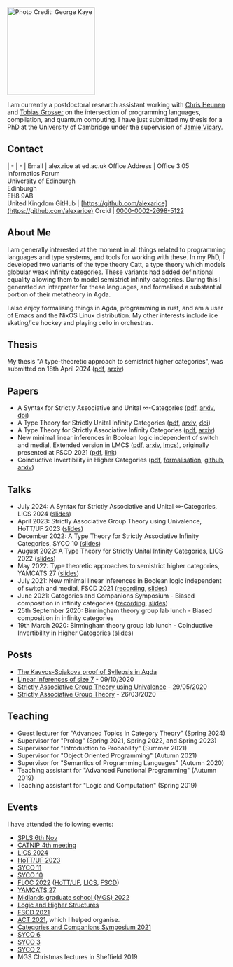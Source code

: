 <img class="photo" src="rice.jpg" width="200" title="Photo Credit: George Kaye">

I am currently a postdoctoral research assistant working with [Chris Heunen](https://homepages.inf.ed.ac.uk/cheunen/) and [Tobias Grosser](https://grosser.science/) on the intersection of programming languages, compilation, and quantum computing. I have just submitted my thesis for a PhD at the University of Cambridge under the supervision of [Jamie Vicary](https://www.cl.cam.ac.uk/~jv258/).

## Contact

| - | - |
Email          | alex.rice at ed.ac.uk
Office Address | Office 3.05 <br> Informatics Forum <br> University of Edinburgh <br> Edinburgh <br> EH8 9AB <br> United Kingdom
GitHub         | [https://github.com/alexarice](https://github.com/alexarice)
Orcid          | [0000-0002-2698-5122](https://orcid.org/0000-0002-2698-5122)

## About Me

I am generally interested at the moment in all things related to
programming languages and type systems, and tools for working with
these. In my PhD, I developed two variants of the type theory Catt, a
type theory which models globular weak infinity categories. These
variants had added definitional equality allowing them to model
semistrict infinity categories. During this I generated an interpreter
for these languages, and formalised a substantial portion of their
metatheory in Agda.

I also enjoy formalising things in Agda, programming in rust, and am a
user of Emacs and the NixOS Linux distribution. My other interests
include ice skating/ice hockey and playing cello in orchestras.

## Thesis
My thesis "A type-theoretic approach to semistrict higher categories", was submitted on 18th April 2024 ([pdf](pub/thesis.pdf), [arxiv](https://arxiv.org/abs/2502.17068))

## Papers

- A Syntax for Strictly Associative and Unital ∞-Categories ([pdf](pub/sua.pdf), [arxiv](https://arxiv.org/abs/2302.05303), [doi](https://dl.acm.org/doi/10.1145/3661814.3662102))
- A Type Theory for Strictly Unital Infinity Categories ([pdf](pub/strict-units.pdf), [arxiv](https://arxiv.org/abs/2007.08307), [doi](https://dl.acm.org/doi/10.1145/3531130.3533363))
- A Type Theory for Strictly Associative Infinity Categories ([pdf](pub/strict-assoc.pdf), [arxiv](https://arxiv.org/abs/2109.01513))
- New minimal linear inferences in Boolean logic independent of switch and medial, Extended version in LMCS ([pdf](papers/lin-inf-extended.pdf), [arxiv](https://arxiv.org/abs/2111.05209), [lmcs](https://lmcs.episciences.org/11337)), originally presented at FSCD 2021 ([pdf](pub/linear-inf.pdf), [link](https://drops.dagstuhl.de/opus/volltexte/2021/14252/))
- Coinductive Invertibility in Higher Categories ([pdf](pub/inverses.pdf), [formalisation](pub/inverses/Everything.html), [github](https://github.com/alexarice/Inverses), [arxiv](https://arxiv.org/abs/2008.10307))

## Talks

- July 2024: A Syntax for Strictly Associative and Unital ∞-Categories, LICS 2024 ([slides](talks/sua.pdf))
- April 2023: Strictly Associative Group Theory using Univalence, HoTT/UF 2023 ([slides](talks/sgtuf.pdf))
- December 2022: A Type Theory for Strictly Associative Infinity Categories, SYCO 10 ([slides](talks/syco10.pdf))
- August 2022: A Type Theory for Strictly Unital Infinity Categories, LICS 2022 ([slides](talks/strict-units.pdf))
- May 2022: Type theoretic approaches to semistrict higher categories, YAMCATS 27 ([slides](talks/semistrict.pdf))
- July 2021: New minimal linear inferences in Boolean logic independent of switch and medial, FSCD 2021 ([recording](https://www.youtube.com/watch?v=rvwuMWTgSl4), [slides](talks/linear-inf-talk.pdf))
- June 2021: Categories and Companions Symposium - Biased composition in infinity categories ([recording](https://www.youtube.com/watch?v=ngApRoAi7UY), [slides](talks/inf-category-equiv-talk.pdf))
- 25th September 2020: Birmingham theory group lab lunch - Biased composition in infinity categories
- 19th March 2020: Birmingham theory group lab lunch - Coinductive Invertibility in Higher Categories ([slides](talks/inverses.pdf))

## Posts

- [The Kavvos-Sojakova proof of Syllepsis in Agda](posts/syllepsis.html)
- [Linear inferences of size 7](https://prooftheory.blog/2020/10/01/linear-inferences-of-size-7/) - 09/10/2020
- [Strictly Associative Group Theory using Univalence](posts/sgtuf/Strict-Group-Theory-UF.html) - 29/05/2020
- [Strictly Associative Group Theory](posts/strict-group-theory.html) - 26/03/2020

## Teaching

- Guest lecturer for "Advanced Topics in Category Theory" (Spring 2024)
- Supervisor for "Prolog" (Spring 2021, Spring 2022, and Spring 2023)
- Supervisor for "Introduction to Probability" (Summer 2021)
- Supervisor for "Object Oriented Programming" (Autumn 2021)
- Supervisor for "Semantics of Programming Languages" (Autumn 2020)
- Teaching assistant for "Advanced Functional Programming" (Autumn 2019)
- Teaching assistant for "Logic and Computation" (Spring 2019)

## Events

I have attended the following events:

- [SPLS 6th Nov](https://spli.scot/spls/meetings/2024/november/)
- [CATNIP 4th meeting](https://sites.google.com/view/catniporg/meetings)
- [LICS 2024](https://lics.siglog.org/lics24/)
- [HoTT/UF 2023](https://hott-uf.github.io/2023/)
- [SYCO 11](https://cl.cam.ac.uk/syco/11)
- [SYCO 10](https://cl.cam.ac.uk/syco/10)
- [FLOC 2022](https://www.floc2022.org/) ([HoTT/UF](https://hott-uf.github.io/2022/), [LICS](https://lics.siglog.org/lics22/), [FSCD](http://www.cs.tau.ac.il/~nachumd/FSCD/))
- [YAMCATS 27](https://conferences.leeds.ac.uk/yamcats/meeting27/)
- [Midlands graduate school (MGS) 2022](https://www.cs.nott.ac.uk/~psznk/events/mgs22.html)
- [Logic and Higher Structures](https://conferences.cirm-math.fr/2689.html)
- [FSCD 2021](https://fscd2021.dc.uba.ar/)
- [ACT 2021](https://www.cl.cam.ac.uk/events/act2021/), which I helped organise.
- [Categories and Companions Symposium 2021](http://web.science.mq.edu.au/groups/coact/seminar/CaCS2021/)
- [SYCO 6](https://cl.cam.ac.uk/syco/6/)
- [SYCO 3](https://cl.cam.ac.uk/syco/3/)
- [SYCO 2](https://cl.cam.ac.uk/syco/2/)
- MGS Christmas lectures in Sheffield 2019

